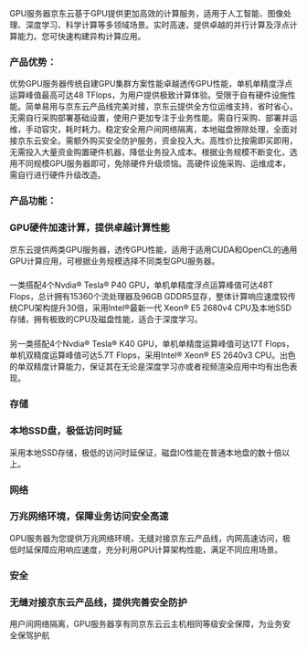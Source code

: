 GPU服务器京东云基于GPU提供更加高效的计算服务，适用于人工智能、图像处理、深度学习、科学计算等多领域场景。实时高速，提供卓越的并行计算及浮点计算能力。您可快速构建异构计算应用。

### 产品优势：

优势GPU服务器传统自建GPU集群方案性能卓越透传GPU性能，单机单精度浮点运算峰值最高可达48 TFlops，为用户提供极致计算体验。受限于自有硬件设施性能。简单易用与京东云产品线完美对接，京东云提供全方位运维支持，省时省心，无需自行采购部署基础设置，使用户更加专注于业务性能。需自行采购、部署并运维，手动容灾，耗时耗力。稳定安全用户间网络隔离，本地磁盘擦除处理，全面对接京东云安全。需额外购买安全防护服务，资金投入大。高性价比按需即买即用，无需投入大量资金购置硬件机器，降低业务投入成本。根据业务规模不断变化，选用不同规模GPU服务器即可，免除硬件升级烦恼。高硬件设施采购、运维成本，需自行进行硬件升级改造。

### 产品功能：

### GPU硬件加速计算，提供卓越计算性能

京东云提供两类GPU服务器，透传GPU性能，适用于适用CUDA和OpenCL的通用GPU计算应用，可根据业务规模选择不同类型GPU服务器。

###

一类搭配4个Nvdia® Tesla® P40 GPU，单机单精度浮点运算峰值可达48T Flops，总计拥有15360个流处理器及96GB GDDR5显存，整体计算响应速度较传统CPU架构提升30倍，采用Intel®最新一代 Xeon® E5 2680v4 CPU及本地SSD存储，拥有极致的CPU及磁盘性能，适合于深度学习。

###

另一类搭配4个Nvdia® Tesla® K40 GPU，单机单精度运算峰值可达17T Flops，单机双精度运算峰值可达5.7T Flops，采用Intel® Xeon® E5 2640v3 CPU。出色的单双精度计算能力，保证其在无论是深度学习亦或者视频渲染应用中均有出色表现。

### 存储

### 本地SSD盘，极低访问时延

采用本地SSD存储，极低的访问时延保证，磁盘IO性能在普通本地盘的数十倍以上。

### 网络

### 万兆网络环境，保障业务访问安全高速

GPU服务器为您提供万兆网络环境，无缝对接京东云产品线，内网高速访问，极低时延保障应用响应速度，充分利用GPU计算架构性能，满足不同应用场景。

### 安全

### 无缝对接京东云产品线，提供完善安全防护

用户间网络隔离，GPU服务器享有同京东云云主机相同等级安全保障，为业务安全保驾护航